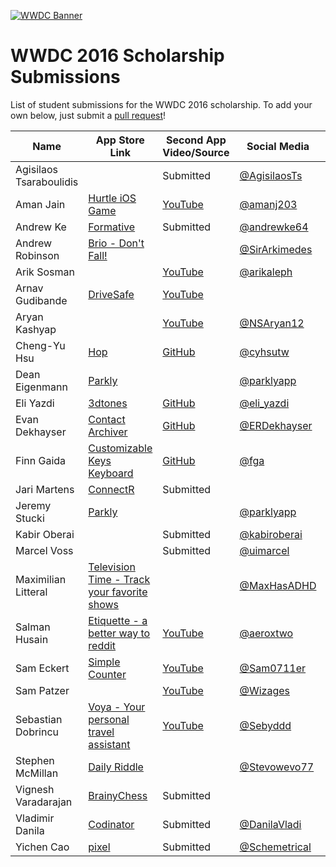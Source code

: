 [![WWDC Banner](https://developer.apple.com/wwdc/images/wwdc16-og.jpg)](https://developer.apple.com/wwdc/)
# WWDC 2016 Scholarship Submissions

List of student submissions for the WWDC 2016 scholarship.
To add your own below, just submit a [pull request](https://github.com/wwdc/2016/pulls)!

<!--http://www.alphabetize.org-->
<!-- Insert your name below in alphabetical order. -->
<!-- Please only submit the apps that you submitted for WWDC2016. -->
<!-- Watch out for columns, you must have 6 pipes or else the gh-pages won't like it. -->
| Name | App Store Link | Second App Video/Source | Social Media | Status |
| ---- | -------------- | ----------------------- | ------------ | ------ |
|Agisilaos Tsaraboulidis| |Submitted|[@AgisilaosTs](https://twitter.com/AgisilaosTs)| |
|Aman Jain|[Hurtle iOS Game](https://itunes.apple.com/in/app/hurtle/id1085122455?mt=8)|[YouTube](https://www.youtube.com/watch?v=hpqBGLglLTs)|[@amanj203](https://twitter.com/amanj203)| |
|Andrew Ke|[Formative](https://itunes.apple.com/us/app/formative/id1032617767?mt=8)|Submitted|[@andrewke64](https://twitter.com/andrewke64)| |
|Andrew Robinson|[Brio - Don't Fall!](https://itunes.apple.com/us/app/brio-dont-fall!/id1087287522?mt=8)| |[@SirArkimedes](https://twitter.com/sirarkimedes)| |
|Arik Sosman||[YouTube](https://youtu.be/TtHM31sxxbU)|[@arikaleph](https://twitter.com/arikaleph)||
|Arnav Gudibande|[DriveSafe](https://github.com/SFHSHacks/DriveSafe)|[YouTube](https://www.youtube.com/watch?v=4Ft6264U1PU)|||
|Aryan Kashyap|[]()|[YouTube](https://www.youtube.com/watch?v=qD-uxBhNKb4)|[@NSAryan12](https://twitter.com/NSAryan12?lang=en-gb)| |
|Cheng-Yu Hsu|[Hop](http://hop.appfinca.com)|[GitHub](https://github.com/cyhsutw/imaji)|[@cyhsutw](https://twitter.com/cyhsutw)|| 
|Dean Eigenmann|[Parkly](https://parkly.ch)||[@parklyapp](https://twitter.com/parklyapp)||
|Eli Yazdi|[3dtones](https://itunes.apple.com/us/app/3dtones/id1108446298?mt=8)|[GitHub](http://github.com/eliyazdi/3dtones)|[@eli_yazdi](https://twitter.com/eli_yazdi)| |
|Evan Dekhayser|[Contact Archiver](https://itunes.apple.com/us/app/contact-archiver/id733594022?mt=8)|[GitHub](https://github.com/edekhayser/WWDC-2016-Scholarship-App)|[@ERDekhayser](https://twitter.com/ERDekhayser)|
|Finn Gaida|[Customizable Keys Keyboard](https://itunes.apple.com/us/app/customizable-keys-keyboard/id1104673201?mt=8)|[GitHub](https://github.com/finngaida/wwdc/tree/master/2016)|[@fga](https://twitter.com/fga)| |
|Jari Martens|[ConnectR](https://itunes.apple.com/app/connectr-all-social-media/id905696962?mt=8)| Submitted | | |
|Jeremy Stucki|[Parkly](https://parkly.ch)||[@parklyapp](https://twitter.com/parklyapp)||
|Kabir Oberai| |Submitted|[@kabiroberai](https://twitter.com/kabiroberai)| |
|Marcel Voss||Submitted|[@uimarcel](https://twitter.com/uimarcel)||
|Maximilian Litteral|[Television Time - Track your favorite shows](http://maximilianlitteral.com/TelevisionTime/iTunes/index.html)| |[@MaxHasADHD](https://twitter.com/MaxHasADHD)| |
|Salman Husain|[Etiquette - a better way to reddit](https://github.com/shusain93/Ettiquete)|[YouTube](https://www.youtube.com/watch?v=pjTiw9Mc19o)|[@aeroxtwo](https://twitter.com/aeroxtwo)| |
|Sam Eckert|[Simple Counter](https://geo.itunes.apple.com/us/app/simple-counter-count-everything!/id961653412?mt=8)|[YouTube](https://www.youtube.com/watch?v=4uFP_xQWOX4)|[@Sam0711er](https://twitter.com/Sam0711er)| |
|Sam Patzer| |[YouTube](https://www.youtube.com/watch?v=-DFINkoEZhU)|[@Wizages](https://twitter.com/wizages)| |
|Sebastian Dobrincu|[Voya - Your personal travel assistant](https://itunes.apple.com/us/app/voya-your-personal-travel/id1082760606)|[YouTube](https://www.youtube.com/watch?v=fbTMWC0y9hs)|[@Sebyddd](https://twitter.com/sebyddd)| |
|Stephen McMillan|[Daily Riddle](https://itunes.apple.com/app/daily-riddle-fun-challenging/id932546719)| |[@Stevowevo77](https://twitter.com/stevowevo77)| |
|Vignesh Varadarajan|[BrainyChess](https://itunes.apple.com/us/app/brainychess-play-learn-chess/id778336641?mt=8)|Submitted|||
|Vladimir Danila|[Codinator](https://itunes.apple.com/us/app/codinator/id1024671232?ls=1&mt=8)|Submitted|[@DanilaVladi](https://twitter.com/danilavladi)| |
|Yichen Cao|[pixel](https://itunes.apple.com/us/app/pixel/id936267373?ls=1&mt=8)|Submitted|[@Schemetrical](https://twitter.com/schemetrical)| |

<!-- Don't remove the newline. Alphabetical order please! -->
